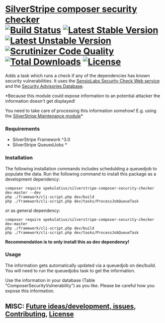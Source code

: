# [SilverStripe composer security checker](https://github.com/spekulatius/silverstripe-composer-security-checker) <br /> [![Build Status](https://api.travis-ci.org/spekulatius/silverstripe-composer-security-checker.svg?branch=master)](https://travis-ci.org/spekulatius/silverstripe-composer-security-checker) [![Latest Stable Version](https://poser.pugx.org/spekulatius/silverstripe-composer-security-checker/version.svg)](https://github.com/spekulatius/silverstripe-composer-security-checker/releases) [![Latest Unstable Version](https://poser.pugx.org/spekulatius/silverstripe-composer-security-checker/v/unstable.svg)](https://packagist.org/packages/spekulatius/silverstripe-composer-security-checker) [![Scrutinizer Code Quality](https://img.shields.io/scrutinizer/g/spekulatius/silverstripe-composer-security-checker.svg)](https://scrutinizer-ci.com/g/spekulatius/silverstripe-composer-security-checker?branch=master) [![Total Downloads](https://poser.pugx.org/spekulatius/silverstripe-composer-security-checker/downloads.svg)](https://packagist.org/packages/spekulatius/silverstripe-composer-security-checker) [![License](https://poser.pugx.org/spekulatius/silverstripe-composer-security-checker/license.svg)](https://github.com/spekulatius/silverstripe-composer-security-checker/blob/master/license.md)

Adds a task which runs a check if any of the dependencies has known security vulnerabilities. It uses the
[SensioLabs Security Check Web service][1] and the [Security Advisories Database][2].

*Because this module could expose information to an potential attacker the information doesn't get displayed!

You need to take care of processing this information somehow! E.g. using the [SilverStripe Maintenance module](https://github.com/FriendsOfSilverStripe/silverstripe-maintenance "supports you with the maintainence of your SilverStripe project")*


### Requirements

* SilverStripe Framework ^3.0
* SilverStripe QueuedJobs *


### Installation

The following installation commands includes schedulding a queuedjob to populate the data. Run the following command to install this package as a development dependency:

```
composer require spekulatius/silverstripe-composer-security-checker dev-master --dev
php ./framework/cli-script.php dev/build
php ./framework/cli-script.php dev/tasks/ProcessJobQueueTask
```

*or* as general dependency:

```
composer require spekulatius/silverstripe-composer-security-checker dev-master
php ./framework/cli-script.php dev/build
php ./framework/cli-script.php dev/tasks/ProcessJobQueueTask
```

**Recommendation is to only install this as dev dependency!**


### Usage

The information gets automatically updated via a queuedjob on dev/build. You will need to run the queuedjobs task to get the information.

Use the information in your database (Table "ComposerSecurityVulnerability") as you like. Please be careful how you expose this information.


## MISC: [Future ideas/development, issues](https://github.com/FriendsOfSilverStripe/silverstripe-composer-security-checker/issues), [Contributing](https://github.com/FriendsOfSilverStripe/silverstripe-composer-security-checker/blob/master/CONTRIBUTING.md), [License](https://github.com/FriendsOfSilverStripe/silverstripe-composer-security-checker/blob/master/license.md)

[1]: http://security.sensiolabs.org/
[2]: https://github.com/FriendsOfPHP/security-advisories
